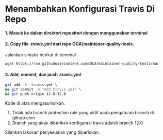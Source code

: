 # Menambahkan Konfigurasi Travis Di Repo

#### 1. Masuk ke dalam direktori repositori dengan menggunakan terminal

#### 2. Copy file *.travis.yml* dari repo OCA/maintener-quality-tools.

Jalankan sintaks berikut di terminal

````bash
wget https://raw.githubusercontent.com/OCA/maintainer-quality-tools/master/sample_files/.travis.yml .
````

#### 3. Add, commit, dan push .travis.yml

````bash
git add -A .travis.yml \
&& git commit -m "Add travis.yml" \
&& git push origin 12.0:12.0
````

Kode di atas mengasumsikan:

1. Tidak ada branch protection rule yang aktif pada pengaturan branch di github.com
2. Branch yang akan diberikan konfigurasi travis adalah branch 12.0

Silahkan lakukan penyesuaian yang diperlukan.

